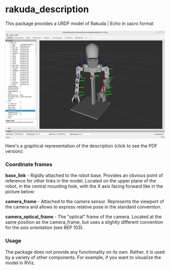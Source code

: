 # rakuda_description

This package provides a URDF model of Rakuda | Echo in xacro format

<img align="center" src="https://github.com/andreagavazzi/rakuda_description/blob/main/assets/rakuda_rviz.png"/>


Here's a graphical representation of the description (click to see the PDF version):

### Coordinate frames
**base_link** - Rigidly attached to the robot base. Provides an obvious point of reference for other links in the model. Located on the upper plane of the robot, in the central mounting hole, with the X axis facing forward like in the picture below:

**camera_frame** - Attached to the camera sensor. Represents the viewport of the camera and allows to express relative pose in the standard convention.

**camera_optical_frame** - The "optical" frame of the camera. Located at the same position as the camera_frame, but uses a slightly different convention for the axis orientation (see REP 103).

### Usage
The package does not provide any functionality on its own. Rather, it is used by a variety of other components.
For example, if you want to visualize the model in RViz.
